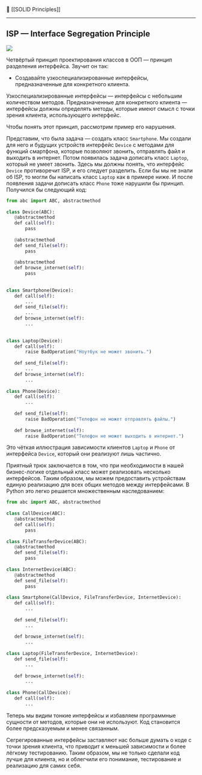 🔗 [[SOLID Principles]]

----
## ISP — Interface Segregation Principle

![](https://api.selcdn.ru/v1/SEL_72086/prodLMS/files/share/5_DoN17jD.png)

Четвёртый принцип проектирования классов в ООП — принцип разделения интерфейса. Звучит он так:

- Создавайте узкоспециализированные интерфейсы, предназначенные для конкретного клиента.

Узкоспециализированные интерфейсы — интерфейсы с небольшим количеством методов. Предназначенные для конкретного клиента — интерфейсы должны определять методы, которые имеют смысл с точки зрения клиента, использующего интерфейс.

Чтобы понять этот принцип, рассмотрим пример его нарушения.

Представим, что была задача — создать класс `Smartphone`. Мы создали для него и будущих устройств интерфейс `Device` с методами для функций смартфона, которые позволяют звонить, отправлять файл и выходить в интернет. Потом появилась задача дописать класс `Laptop`, который не умеет звонить. Здесь мы должны понять, что интерфейс `Device` противоречит ISP, и его следует разделить. Если бы мы не знали об ISP, то могли бы написать класс `Laptop` как в примере ниже. И после появления задачи дописать класс `Phone` тоже нарушили бы принцип. Получился бы следующий код:

```python
from abc import ABC, abstractmethod  
  
class Device(ABC):  
   @abstractmethod  
   def call(self):  
       pass  
  
   @abstractmethod  
   def send_file(self):  
       pass  
  
   @abstractmethod  
   def browse_internet(self):  
       pass  
  
  
class Smartphone(Device):  
   def call(self):  
       ...  
   def send_file(self):  
       ...  
   def browse_internet(self):  
       ...  
  
  
class Laptop(Device):  
   def call(self):  
       raise BadOperation("Ноутбук не может звонить.")  
  
   def send_file(self):  
       ...  
   def browse_internet(self):  
       ...  
  
class Phone(Device):  
   def call(self):  
       ...  
  
   def send_file(self):  
       raise BadOperation("Телефон не может отправлять файлы.")  
  
   def browse_internet(self):  
       raise BadOperation("Телефон не может выходить в интернет.")
```

Это чёткая иллюстрация зависимости клиентов `Laptop` и `Phone` от интерфейса `Device`, который они реализуют лишь частично.

Приятный трюк заключается в том, что при необходимости в нашей бизнес-логике отдельный класс может реализовать несколько интерфейсов. Таким образом, мы можем предоставить устройствам единую реализацию для всех общих методов между интерфейсами. В Python это легко решается множественным наследованием:

```python
from abc import ABC, abstractmethod  
  
class CallDevice(ABC):  
   @abstractmethod  
   def call(self):  
       pass  
  
class FileTransferDevice(ABC):  
   @abstractmethod  
   def send_file(self):  
       pass  
  
class InternetDevice(ABC):  
   @abstractmethod  
   def send_file(self):  
       pass  
  
class Smartphone(CallDevice, FileTransferDevice, InternetDevice):  
   def call(self):  
       ...  
  
   def send_file(self):  
       ...  
  
   def browse_internet(self):  
       ...  
  
class Laptop(FileTransferDevice, InternetDevice):  
   def send_file(self):  
       ...  
  
   def browse_internet(self):  
       ...  
  
class Phone(CallDevice):  
   def call(self):  
       ...
```

Теперь мы видим тонкие интерфейсы и избавляем программные сущности от методов, которые они не используют. Код становится более предсказуемым и менее связанным.

Сегрегированные интерфейсы заставляют нас больше думать о коде с точки зрения клиента, что приводит к меньшей зависимости и более лёгкому тестированию. Таким образом, мы не только сделали код лучше для клиента, но и облегчили его понимание, тестирование и реализацию для самих себя.
